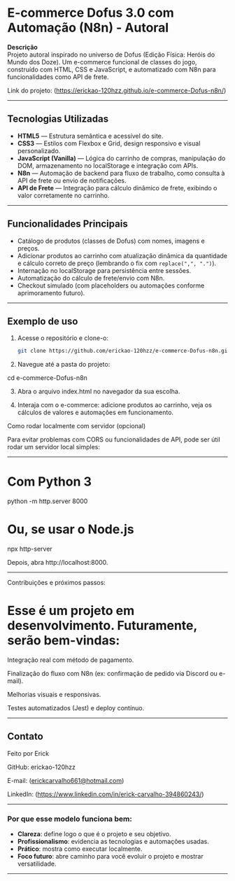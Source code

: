 # E-commerce Dofus 3.0 com Automação (N8n) - Autoral

**Descrição**  
Projeto autoral inspirado no universo de Dofus (Edição Física: Heróis do Mundo dos Doze). Um e-commerce funcional de classes do jogo, construído com HTML, CSS e JavaScript, e automatizado com N8n para funcionalidades como API de frete. 

Link do projeto: (https://erickao-120hzz.github.io/e-commerce-Dofus-n8n/)

---

##  Tecnologias Utilizadas

- **HTML5** — Estrutura semântica e acessível do site.  
- **CSS3** — Estilos com Flexbox e Grid, design responsivo e visual personalizado.  
- **JavaScript (Vanilla)** — Lógica do carrinho de compras, manipulação do DOM, armazenamento no localStorage e integração com APIs.  
- **N8n** — Automação de backend para fluxo de trabalho, como consulta à API de frete ou envio de notificações.  
- **API de Frete** — Integração para cálculo dinâmico de frete, exibindo o valor corretamente no carrinho.  

---

##  Funcionalidades Principais

- Catálogo de produtos (classes de Dofus) com nomes, imagens e preços.  
- Adicionar produtos ao carrinho com atualização dinâmica da quantidade e cálculo correto de preço (lembrando o fix com `replace(",", ".")`).  
- Internação no localStorage para persistência entre sessões.  
- Automatização do cálculo de frete/envio com N8n.  
- Checkout simulado (com placeholders ou automações conforme aprimoramento futuro).

---

##  Exemplo de uso

1. Acesse o repositório e clone-o:  
   ```bash
   git clone https://github.com/erickao-120hzz/e-commerce-Dofus-n8n.git

2. Navegue até a pasta do projeto:

cd e-commerce-Dofus-n8n

3. Abra o arquivo index.html no navegador da sua escolha.

4. Interaja com o e-commerce: adicione produtos ao carrinho, veja os cálculos de valores e automações em funcionamento.

Como rodar localmente com servidor (opcional)

Para evitar problemas com CORS ou funcionalidades de API, pode ser útil rodar um servidor local simples:

---

# Com Python 3
python -m http.server 8000

# Ou, se usar o Node.js
npx http-server

Depois, abra http://localhost:8000.

---

Contribuições e próximos passos:

# Esse é um projeto em desenvolvimento. Futuramente, serão bem-vindas:

Integração real com método de pagamento.

Finalização do fluxo com N8n (ex: confirmação de pedido via Discord ou e-mail).

Melhorias visuais e responsivas.

Testes automatizados (Jest) e deploy contínuo.

---

## Contato 

Feito por Erick 

GitHub: erickao-120hzz

E-mail: (erickcarvalho661@hotmail.com)

LinkedIn: (https://www.linkedin.com/in/erick-carvalho-394860243/)

---

###  Por que esse modelo funciona bem:

- **Clareza**: define logo o que é o projeto e seu objetivo.
- **Profissionalismo**: evidencia as tecnologias e automações usadas.
- **Prático**: mostra como executar localmente.
- **Foco futuro**: abre caminho para você evoluir o projeto e mostrar versatilidade.

---
